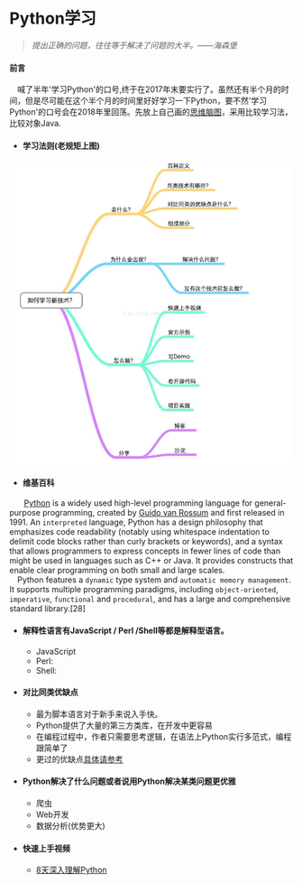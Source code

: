 # Python学习
> *提出正确的问题，往往等于解决了问题的大半。——海森堡*
#### 前言
&#8194;&#8194;喊了半年'学习Python'的口号,终于在2017年末要实行了。虽然还有半个月的时间，但是尽可能在这个半个月的时间里好好学习一下Python，要不然'学习Python'的口号会在2018年里回荡。先放上自己画的[思维脑图](https://www.processon.com/view/link/5a31ee19e4b07553c7282053)，采用比较学习法，比较对象Java.
- #### 学习法则(老规矩上图)
![image](/image/Learn.png)

- #### 维基百科
    &#8194;&#8194;[Python](https://www.python.org/) is a widely used high-level programming language for general-purpose programming, created by [Guido van Rossum](https://en.wikipedia.org/wiki/Guido_van_Rossum) and first released in 1991. An `interpreted` language, Python has a design philosophy that emphasizes code readability (notably using whitespace indentation to delimit code blocks rather than curly brackets or keywords), and a syntax that allows programmers to express concepts in fewer lines of code than might be used in languages such as C++ or Java. It provides constructs that enable clear programming on both small and large scales.
    </br>
 &#8194;&#8194;Python features a `dynamic` type system and `automatic memory management`. It supports multiple programming paradigms, including `object-oriented`, `imperative`, `functional` and `procedural`, and has a large and comprehensive standard library.[28]
- #### 解释性语言有JavaScript / Perl /Shell等都是解释型语言。
    -   JavaScript
       </br>
    -  Perl:
       </br>
    -  Shell:
- #### 对比同类优缺点

    -   最为脚本语言对于新手来说入手快。
    -   Python提供了大量的第三方类库，在开发中更容易
    -   在编程过程中，作者只需要思考逻辑，在语法上Python实行多范式，编程跟简单了
    -    更过的优缺点[具体请参考](https://www.cnblogs.com/rourou1/p/6039108.html)
- #### Python解决了什么问题或者说用Python解决某类问题更优雅
    -   爬虫
    -   Web开发
    -   数据分析(优势更大)
- #### 快速上手视频
    - [8天深入理解Python](https://pan.baidu.com/s/1eRZAZ5K)





